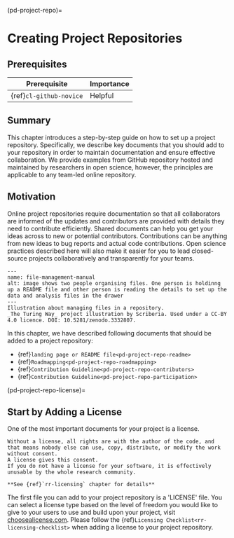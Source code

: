 (pd-project-repo)=
# Creating Project Repositories

## Prerequisites

| Prerequisite | Importance |
| -------------|----------|
| {ref}`cl-github-novice` | Helpful |


## Summary

This chapter introduces a step-by-step guide on how to set up a project repository.
Specifically, we describe key documents that you should add to your repository in order to maintain documentation and ensure effective collaboration.
We provide examples from GitHub repository hosted and maintained by researchers in open science, however, the principles are applicable to any team-led online repository.

## Motivation

Online project repositories require documentation so that all collaborators are informed of the updates and contributors are provided with details they need to contribute efficiently.
Shared documents can help you get your ideas across to new or potential contributors.
Contributions can be anything from new ideas to bug reports and actual code contributions.
Open science practices described here will also make it easier for you to lead closed-source projects collaboratively and transparently for your teams.

```{figure} ../figures/file-management-manual.jpg
---
name: file-management-manual
alt: image shows two people organising files. One person is holdinng up a README file and other person is reading the details to set up the data and analysis files in the drawer
---
Illustration about managing files in a repository.
_The Turing Way_ project illustration by Scriberia. Used under a CC-BY 4.0 licence. DOI: 10.5281/zenodo.3332807.
```

In this chapter, we have described following documents that should be added to a project repository:
- {ref}`landing page or README file<pd-project-repo-readme>`
- {ref}`Roadmapping<pd-project-repo-roadmapping>`
- {ref}`Contribution Guideline<pd-project-repo-contributors>`
- {ref}`Contribution Guideline<pd-project-repo-participation>`

(pd-project-repo-license)=
## Start by Adding a License

One of the most important documents for your project is a license.

```{note}
Without a license, all rights are with the author of the code, and that means nobody else can use, copy, distribute, or modify the work without consent.
A license gives this consent.
If you do not have a license for your software, it is effectively unusable by the whole research community.

**See {ref}`rr-licensing` chapter for details**
```

The first file you can add to your project repository is a 'LICENSE' file.
You can select a license type based on the level of freedom you would like to give to your users to use and build upon your project, visit [choosealicense.com](https://choosealicense.com/).
Please follow the {ref}`Licensing Checklist<rr-licensing-checklist>` when adding a license to your project repository.
